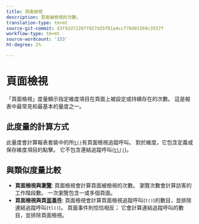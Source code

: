 ```yaml
---
title: 頁面檢視
description: 頁面被檢視的次數。
translation-type: tm+mt
source-git-commit: d3f92d72207f027d35f81a4ccf70d01569c3557f
workflow-type: tm+mt
source-wordcount: '153'
ht-degree: 2%

---
```



# 頁面檢視

「頁面檢視」度量顯示指定維度項目在頁面上被設定或持續存在的次數。 這是報表中最常見和最基本的量度之一。

## 此度量的計算方式

此量度會計算報表套裝中的所[`t()`](/help/implement/vars/functions/t-method.md)有頁面檢視追蹤呼叫。 對於維度，它包含定義或保存維度項目的點擊。 它不包含連結追蹤呼叫([`tl()`](/help/implement/vars/functions/tl-method.md))。

## 與類似度量比較

* **頁面檢視與瀏[覽](visits.md)**: 頁面檢視會計算頁面被檢視的次數。 瀏覽次數會計算訪客的工作階段數。 一次瀏覽包含一或多個頁面。
* **頁面檢視與頁[面事件](page-events.md)**: 頁面檢視會計算頁面檢視追蹤呼叫(`t()`)的數目，並排除連結追蹤呼叫(`tl()`)。 頁面事件則恰恰相反； 它會計算連結追蹤呼叫的數目，並排除頁面檢視。